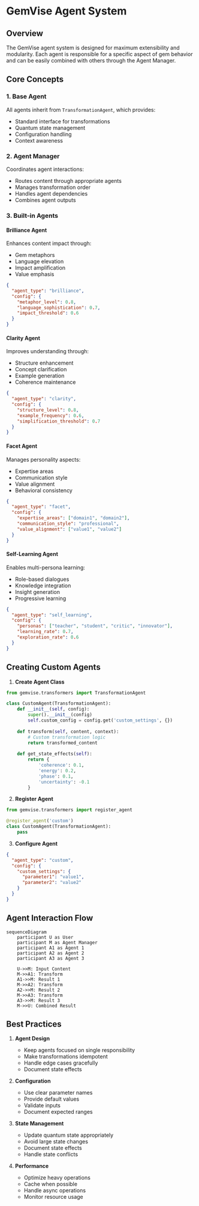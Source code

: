 # GemVise Agent System

## Overview

The GemVise agent system is designed for maximum extensibility and modularity. Each agent is responsible for a specific aspect of gem behavior and can be easily combined with others through the Agent Manager.

## Core Concepts

### 1. Base Agent
All agents inherit from `TransformationAgent`, which provides:
- Standard interface for transformations
- Quantum state management
- Configuration handling
- Context awareness

### 2. Agent Manager
Coordinates agent interactions:
- Routes content through appropriate agents
- Manages transformation order
- Handles agent dependencies
- Combines agent outputs

### 3. Built-in Agents

#### Brilliance Agent
Enhances content impact through:
- Gem metaphors
- Language elevation
- Impact amplification
- Value emphasis

```json
{
  "agent_type": "brilliance",
  "config": {
    "metaphor_level": 0.8,
    "language_sophistication": 0.7,
    "impact_threshold": 0.6
  }
}
```

#### Clarity Agent
Improves understanding through:
- Structure enhancement
- Concept clarification
- Example generation
- Coherence maintenance

```json
{
  "agent_type": "clarity",
  "config": {
    "structure_level": 0.8,
    "example_frequency": 0.6,
    "simplification_threshold": 0.7
  }
}
```

#### Facet Agent
Manages personality aspects:
- Expertise areas
- Communication style
- Value alignment
- Behavioral consistency

```json
{
  "agent_type": "facet",
  "config": {
    "expertise_areas": ["domain1", "domain2"],
    "communication_style": "professional",
    "value_alignment": ["value1", "value2"]
  }
}
```

#### Self-Learning Agent
Enables multi-persona learning:
- Role-based dialogues
- Knowledge integration
- Insight generation
- Progressive learning

```json
{
  "agent_type": "self_learning",
  "config": {
    "personas": ["teacher", "student", "critic", "innovator"],
    "learning_rate": 0.7,
    "exploration_rate": 0.6
  }
}
```

## Creating Custom Agents

1. **Create Agent Class**
```python
from gemvise.transformers import TransformationAgent

class CustomAgent(TransformationAgent):
    def __init__(self, config):
        super().__init__(config)
        self.custom_config = config.get('custom_settings', {})
        
    def transform(self, content, context):
        # Custom transformation logic
        return transformed_content
        
    def get_state_effects(self):
        return {
            'coherence': 0.1,
            'energy': 0.2,
            'phase': 0.1,
            'uncertainty': -0.1
        }
```

2. **Register Agent**
```python
from gemvise.transformers import register_agent

@register_agent('custom')
class CustomAgent(TransformationAgent):
    pass
```

3. **Configure Agent**
```json
{
  "agent_type": "custom",
  "config": {
    "custom_settings": {
      "parameter1": "value1",
      "parameter2": "value2"
    }
  }
}
```

## Agent Interaction Flow

```mermaid
sequenceDiagram
    participant U as User
    participant M as Agent Manager
    participant A1 as Agent 1
    participant A2 as Agent 2
    participant A3 as Agent 3

    U->>M: Input Content
    M->>A1: Transform
    A1->>M: Result 1
    M->>A2: Transform
    A2->>M: Result 2
    M->>A3: Transform
    A3->>M: Result 3
    M->>U: Combined Result
```

## Best Practices

1. **Agent Design**
   - Keep agents focused on single responsibility
   - Make transformations idempotent
   - Handle edge cases gracefully
   - Document state effects

2. **Configuration**
   - Use clear parameter names
   - Provide default values
   - Validate inputs
   - Document expected ranges

3. **State Management**
   - Update quantum state appropriately
   - Avoid large state changes
   - Document state effects
   - Handle state conflicts

4. **Performance**
   - Optimize heavy operations
   - Cache when possible
   - Handle async operations
   - Monitor resource usage

